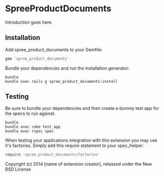 SpreeProductDocuments
=====================

Introduction goes here.

Installation
------------

Add spree_product_documents to your Gemfile:

```ruby
gem 'spree_product_documents'
```

Bundle your dependencies and run the installation generator:

```shell
bundle
bundle exec rails g spree_product_documents:install
```

Testing
-------

Be sure to bundle your dependencies and then create a dummy test app for the specs to run against.

```shell
bundle
bundle exec rake test_app
bundle exec rspec spec
```

When testing your applications integration with this extension you may use it's factories.
Simply add this require statement to your spec_helper:

```ruby
require 'spree_product_documents/factories'
```

Copyright (c) 2014 [name of extension creator], released under the New BSD License
